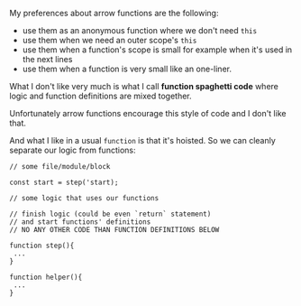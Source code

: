 My preferences about arrow functions are the following:
 * use them as an anonymous function where we don't need `this` 
 * use them when we need an outer scope's `this`
 * use them when a function's scope is small for example when it's used in the next lines
 * use them when a function is very small like an one-liner.

What I don't like very much is what I call **function spaghetti code** where logic and function definitions are mixed together.

Unfortunately arrow functions encourage this style of code and I don't like that.

And what I like in a usual `function` is that it's hoisted. So we can cleanly separate our logic from functions:

```
// some file/module/block

const start = step('start);

// some logic that uses our functions

// finish logic (could be even `return` statement)
// and start functions' definitions
// NO ANY OTHER CODE THAN FUNCTION DEFINITIONS BELOW

function step(){
 ...
}

function helper(){
 ...
}

```
